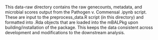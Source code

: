 This data-raw directory contains the raw genecounts, metadata, and microbial scores output from the Pathogen v. Commensal .ipynb script. These are input to the preprocess_data.R script (in this directory) and formatted into .Rda objects that are loaded into the mBALPkg upon building/installation of the package. This keeps the data consistent across development and modifications to the downstream analysis.